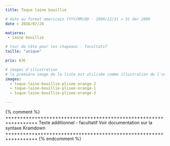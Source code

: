 ```yaml
---
title: Toque laine bouillie

# date au format americain YYYY/MM/DD - 2009/12/31 = 31 dec 2009
date : 2016/07/24

matieres:
 - laine bouillie

# tour de tête pour les chapeaux - facultatif
taille: "unique"

prix: 63€

# images d'illustration
# la première image de la liste est utilisée comme illustration de l'article dans les pages de listing.
images:
  - toque-laine-bouillie-plisee-orange-2
  - toque-laine-bouillie-plisee-orange-1
  - toque-laine-bouillie-plisee-orange-3

---
```

{% comment %} +++++++++++++++++++++++++++++++++++++++++++++++++++++++++++++++++
              Texte additionnel - facultatif
              Voir documentation sur la syntaxe Kramdown
+++++++++++++++++++++++++++++++++++++++++++++++++++++++++++++++++ {% endcomment %}
